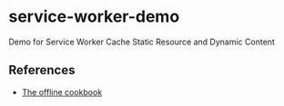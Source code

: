 # service-worker-demo
Demo for Service Worker Cache Static Resource and Dynamic Content

## References ##

- [The offline cookbook](https://jakearchibald.com/2014/offline-cookbook/)